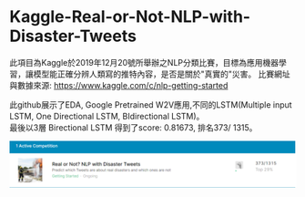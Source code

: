 # Kaggle-Real-or-Not-NLP-with-Disaster-Tweets

此項目為Kaggle於2019年12月20號所舉辦之NLP分類比賽，目標為應用機器學習，讓模型能正確分辨人類寫的推特內容，是否是關於"真實的"災害。
比賽網址與數據來源: https://www.kaggle.com/c/nlp-getting-started


此github展示了EDA, Google Pretrained W2V應用,不同的LSTM(Multiple input LSTM, One Directional LSTM, BIdirectional LSTM)。      
最後以3層 Birectional LSTM 得到了score: 0.81673, 排名373/ 1315。

![image](https://github.com/chunhan-c/Kaggle-Real-or-Not-NLP-with-Disaster-Tweets/blob/master/Rank%20of%20Real%20or%20Not.png)
